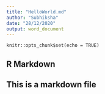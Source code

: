 ```yaml
---
title: "HelloWorld.md"
author: "Subhiksha"
date: "28/12/2020"
output: word_document
---
```


```{r setup, include=FALSE}
knitr::opts_chunk$set(echo = TRUE)
```

## R Markdown

## This is a markdown file


